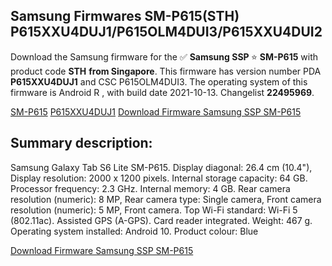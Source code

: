 <h2>Samsung Firmwares SM-P615(STH) P615XXU4DUJ1/P615OLM4DUI3/P615XXU4DUI2</h2>
Download the Samsung firmware for the ✅ <strong>Samsung SSP </strong> ⭐ <strong>SM-P615</strong> with product code <strong>STH</strong> <strong> from Singapore</strong>. This firmware has version number PDA <strong>P615XXU4DUJ1</strong> and CSC P615OLM4DUI3. The operating system of this firmware is Android R , with build date 2021-10-13. Changelist <strong>22495969</strong>.


[SM-P615](https://samfirm.shop/samsung/model/SM-P615)
[P615XXU4DUJ1](https://samfirm.shop/samsung/pda/P615XXU4DUJ1)
[Download Firmware Samsung SSP SM-P615](https://samfirm.shop/samsung/firmware/464886)
<h2>Summary description:</h2>
<p>Samsung Galaxy Tab S6 Lite SM-P615. Display diagonal: 26.4 cm (10.4"), Display resolution: 2000 x 1200 pixels. Internal storage capacity: 64 GB. Processor frequency: 2.3 GHz. Internal memory: 4 GB. Rear camera resolution (numeric): 8 MP, Rear camera type: Single camera, Front camera resolution (numeric): 5 MP, Front camera. Top Wi-Fi standard: Wi-Fi 5 (802.11ac). Assisted GPS (A-GPS). Card reader integrated. Weight: 467 g. Operating system installed: Android 10. Product colour: Blue</p>


[Download Firmware Samsung SSP SM-P615](https://samfirm.shop/samsung/firmware/464886)
